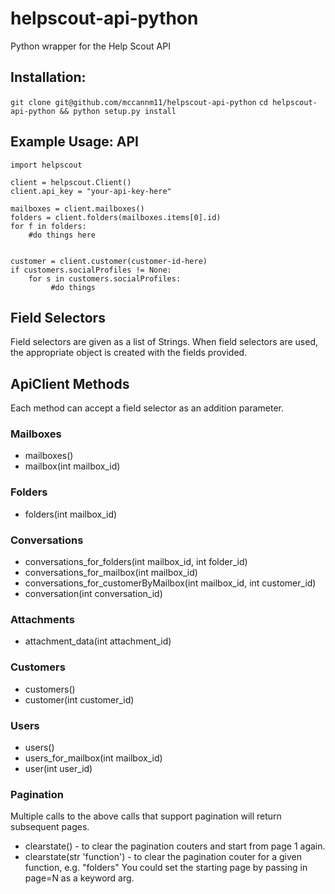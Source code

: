 helpscout-api-python
====================

Python wrapper for the Help Scout API 

## Installation:
`git clone git@github.com/mccannm11/helpscout-api-python`
`cd helpscout-api-python && python setup.py install`

Example Usage: API
---------------------

```
import helpscout

client = helpscout.Client()
client.api_key = "your-api-key-here"

mailboxes = client.mailboxes()
folders = client.folders(mailboxes.items[0].id)
for f in folders:
    #do things here


customer = client.customer(customer-id-here)
if customers.socialProfiles != None:
    for s in customers.socialProfiles:
         #do things

```


Field Selectors
---------------------
Field selectors are given as a list of Strings. When field selectors are used, the appropriate object is created with the fields provided.

ApiClient Methods
--------------------
Each method can accept a field selector as an addition parameter.

### Mailboxes
* mailboxes()
* mailbox(int mailbox_id)

### Folders
* folders(int mailbox_id)

### Conversations
* conversations_for_folders(int mailbox_id, int folder_id)
* conversations_for_mailbox(int mailbox_id)
* conversations_for_customerByMailbox(int mailbox_id, int customer_id)
* conversation(int conversation_id)

### Attachments
* attachment_data(int attachment_id)

### Customers
* customers()
* customer(int customer_id)

### Users
* users()
* users_for_mailbox(int mailbox_id)
* user(int user_id)

### Pagination
Multiple calls to the above calls that support pagination will return subsequent pages.  
* clearstate() - to clear the pagination couters and start from page 1 again.
* clearstate(str 'function') - to clear the pagination couter for a given function, e.g. "folders"
You could set the starting page by passing in page=N as a keyword arg.
